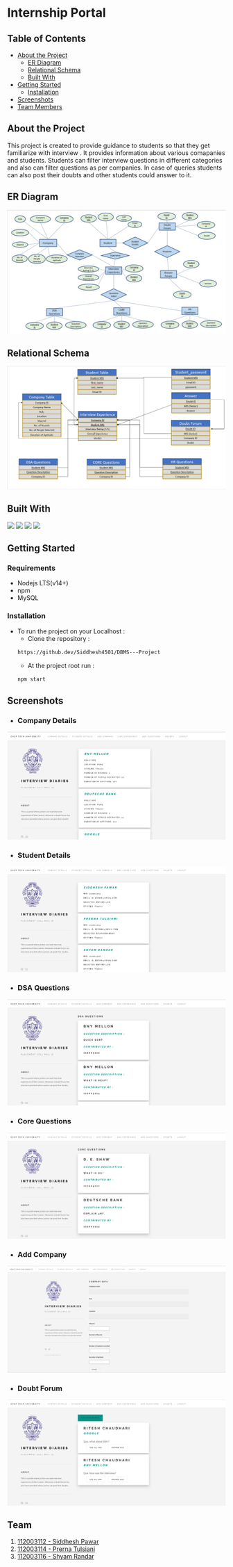 # Internship Portal
                                                                                                                
## Table of Contents

* [About the Project](#about-the-project)
  * [ER Diagram](#er-diagram)
  * [Relational Schema](#relational-schema)
  * [Built With](#built-with)
* [Getting Started](#getting-started)
  * [Installation](#installation)
* [Screenshots](#screenshots)
* [Team Members](#team)

## About the Project
This project is created to provide guidance to students so that they get familiarize with interview . It provides information about various comapanies and students.
Students can filter interview questions in different categories and also can filter questions as per companies. In case of queries students can also post their doubts
and other students could answer to it.

## ER Diagram
![ER Diagram](./images/ER-diagram.jpg)

## Relational Schema
![Relational Schema](./images/relational-schema.jpg)


## Built With
<p float = "left">
<img src="https://img.shields.io/badge/mysql-%2300f.svg?style=for-the-badge&logo=mysql&logoColor=white"/>
<img src="https://img.shields.io/badge/Express.js-404D59?style=for-the-badge"/>
<img src="https://img.shields.io/badge/React-20232A?style=for-the-badge&logo=react&logoColor=61DAFB"/>
<img src="https://img.shields.io/badge/Node.js-43853D?style=for-the-badge&logo=node.js&logoColor=white"/>
</p>



## Getting Started

### Requirements
* Nodejs LTS(v14+)
* npm
* MySQL

### Installation
* To run the project on your Localhost :
    * Clone the repository : 
    ```sh 
    https://github.dev/Siddhesh4501/DBMS---Project
    ```
    * At the project root run : 
    ```sh 
    npm start
    ```
        
## Screenshots
  - ### Company Details
![StartingPage](./images/company-info.png)
  - ### Student Details
![SignUpPage](./images/student-info.png)
  - ### DSA Questions
![LoginPage](./images/dsa-que.png)
  - ### Core Questions
![WebsitePage](./images/core-que.png)
  - ### Add Company
![AboutUsPage](./images/company-data.png)
  - ### Doubt Forum
![FAQPage](./images/doubt-forum.png)

## Team 
1. [112003112 - Siddhesh Pawar](https://github.com/Siddhesh4501)
2. [112003114 - Prerna Tulsiani](https://github.com/pt3002)
3. [112003116 - Shyam Randar](https://github.com/ShyamR12)


